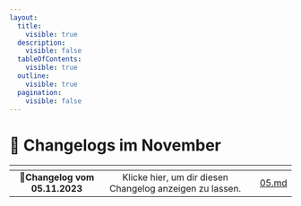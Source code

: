 ```yaml
---
layout:
  title:
    visible: true
  description:
    visible: false
  tableOfContents:
    visible: true
  outline:
    visible: true
  pagination:
    visible: false
---
```


# 📅 Changelogs im November

<table data-card-size="large" data-view="cards"><thead><tr><th align="center"></th><th align="center"></th><th></th><th data-hidden data-card-target data-type="content-ref"></th></tr></thead><tbody><tr><td align="center">📝<strong>Changelog vom 05.11.2023</strong></td><td align="center">Klicke hier, um dir diesen Changelog anzeigen zu lassen.</td><td></td><td><a href="05.md">05.md</a></td></tr></tbody></table>
